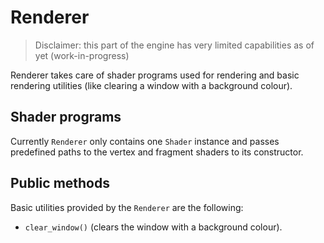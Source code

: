 # Renderer

> Disclaimer: this part of the engine has very limited capabilities as of yet (work-in-progress)

Renderer takes care of shader programs used for rendering and basic rendering utilities (like clearing a window with a background colour).

## Shader programs

Currently `Renderer` only contains one `Shader` instance and passes predefined paths to the vertex and fragment shaders to its constructor.

## Public methods

Basic utilities provided by the `Renderer` are the following:
- `clear_window()` (clears the window with a background colour).